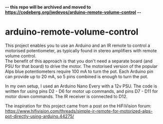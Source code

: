 **-- this repo will be archived and moved to https://codeberg.org/jwdevos/arduino-remote-volume-control --**

# arduino-remote-volume-control
This project enables you to use an Arduino and an IR remote to control a motorised potentiometer, as typically found in stereo amplifiers with remote volume control.  
The benefit of this approach is that you don't need a separate board (and PSU for that board) to drive the motor. The motorised version of the popular Alps blue potentiometers require 100 mA to turn the pot. Each Arduino pin can provide up to 20 mA, so 5 pins combined is enough to turn the pot.  
  
In my own setup, I used an Arduino Nano Every with a 12v PSU. The code is written for using pins D2 - D6 for motor up commands, and pins D7 - D11 for motor down commands. The IR receiver is connected to D12.  
  
The inspiration for this project came from a post on the HiFiVision forum:  
https://www.hifivision.com/threads/simple-ir-remote-for-motorized-alps-pot-directly-using-arduino.44275/
